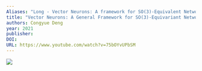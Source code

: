 ```yaml
---
Aliases: "Long - Vector Neurons: A framework for SO(3)-Equivalent Networks"
title: "Vector Neurons: A General Framework for SO(3)-Equivariant Networks"
authors: Congyue Deng
year: 2021
publisher: 
DOI: 
URL: https://www.youtube.com/watch?v=75bOYvUPbSM
---
```


![](https://www.youtube.com/watch?v=75bOYvUPbSM)